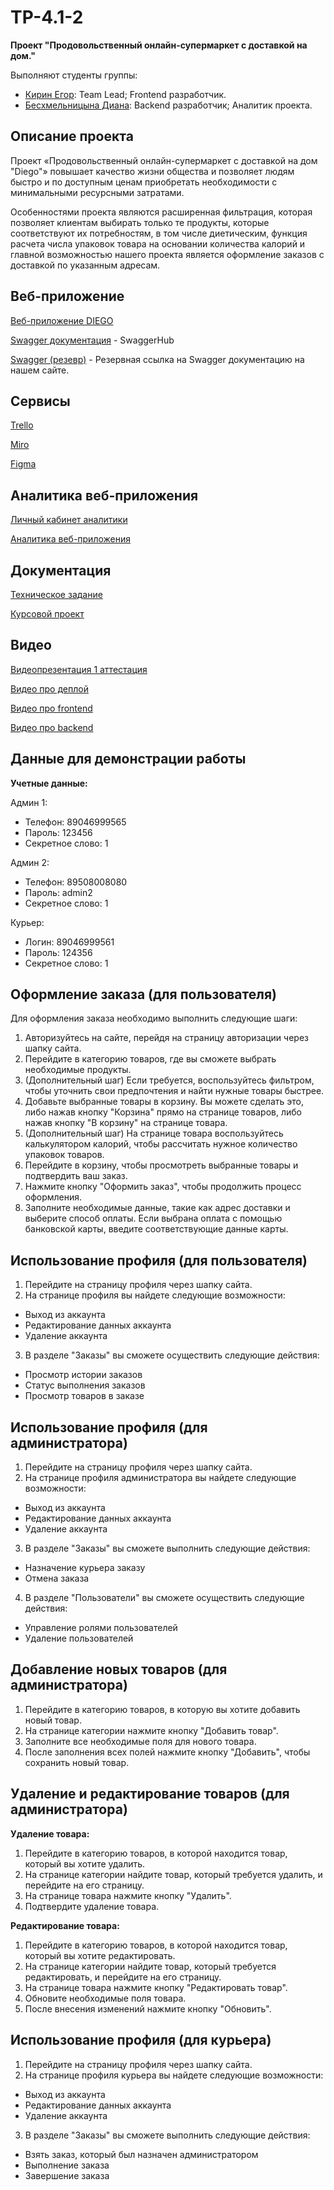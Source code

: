 # TP-4.1-2
**Проект "Продовольственный онлайн-супермаркет с доставкой на дом."**  

Выполняют студенты группы:
- [Кирин Егор](https://github.com/Zelelo622): Team Lead; Frontend разработчик.
- [Бесхмельницына Диана](https://github.com/Diana2503): Backend разработчик; Аналитик проекта.

## Описание проекта
Проект «Продовольственный онлайн-супермаркет с доставкой на дом "Diego"» повышает качество жизни общества и позволяет людям быстро и по доступным ценам приобретать необходимости с минимальными ресурсными затратами.

Особенностями проекта являются расширенная фильтрация, которая позволяет клиентам выбирать только те продукты, которые соответствуют их потребностям, в том числе диетическим, функция расчета числа упаковок товара на основании количества калорий и главной возможностью нашего проекта является оформление заказов с доставкой по указанным адресам.

## Веб-приложение

[Веб-приложение DIEGO](http://45.129.3.171/)

[Swagger документация](https://app.swaggerhub.com/apis/Zelelo622/OnlineStore/1.0.0#/) - SwaggerHub

[Swagger (резевр)](http://45.129.3.171/api-docs/) - Резервная ссылка на Swagger документацию на нашем сайте.

## Сервисы

[Trello](https://clck.ru/33i4yT)  

[Miro](https://miro.com/app/board/uXjVPirvLH8=/?share_link_id=660079656063)  

[Figma](https://clck.ru/33i4oo)

## Аналитика веб-приложения

[Личный кабинет аналитики](https://metrika.yandex.ru/dashboard?group=day&period=month&id=93802517)

[Аналитика веб-приложения](https://github.com/Zelelo622/TP-4.1-2/tree/documentation/Analytics)

## Документация  

[Техническое задание](https://github.com/Zelelo622/TP-4.1-2/blob/main/Documentation/%D0%A2%D0%B5%D1%85%D0%BD%D0%B8%D1%87%D0%B5%D1%81%D0%BA%D0%BE%D0%B5%20%D0%B7%D0%B0%D0%B4%D0%B0%D0%BD%D0%B8%D0%B5.pdf)  

[Курсовой проект](https://github.com/Zelelo622/TP-4.1-2/blob/main/Documentation/%D0%9A%D1%83%D1%80%D1%81%D0%BE%D0%B2%D0%BE%D0%B9%20%D0%BF%D1%80%D0%BE%D0%B5%D0%BA%D1%82.pdf)  

## Видео

[Видеопрезентация 1 аттестация](https://drive.google.com/drive/folders/1g1VmRtenZCSb9VgOkumfm1q9vFuxpSxW?usp=sharing)

[Видео про деплой](https://drive.google.com/file/d/1hnH0WJaaT4s4ijILgCu7XsP6hQxkVZKc/view?usp=sharing)  

[Видео про frontend](https://drive.google.com/file/d/1G2sfAruafEqwSIpTPI3sh9LlQiFTEheg/view?usp=sharing)  

[Видео про backend](https://drive.google.com/file/d/1qWUqDgYI1e2ncJXSjq0Kt3PtMY-BeyG8/view?usp=sharing)

## Данные для демонстрации работы

**Учетные данные:**

Админ 1:
- Телефон: 89046999565
- Пароль: 123456  
- Секретное слово: 1

Админ 2:
- Телефон: 89508008080
- Пароль: admin2  
- Секретное слово: 1

Курьер:
- Логин: 89046999561
- Пароль: 124356
- Секретное слово: 1 

## Оформление заказа (для пользователя)

Для оформления заказа необходимо выполнить следующие шаги:

1. Авторизуйтесь на сайте, перейдя на страницу авторизации через шапку сайта.
2. Перейдите в категорию товаров, где вы сможете выбрать необходимые продукты.
3. (Дополнительный шаг) Если требуется, воспользуйтесь фильтром, чтобы уточнить свои предпочтения и найти нужные товары быстрее.
4. Добавьте выбранные товары в корзину. Вы можете сделать это, либо нажав кнопку "Корзина" прямо на странице товаров, либо нажав кнопку "В корзину" на странице товара.
5. (Дополнительный шаг) На странице товара воспользуйтесь калькулятором калорий, чтобы рассчитать нужное количество упаковок товаров.
6. Перейдите в корзину, чтобы просмотреть выбранные товары и подтвердить ваш заказ.
7. Нажмите кнопку "Оформить заказ", чтобы продолжить процесс оформления.
8. Заполните необходимые данные, такие как адрес доставки и выберите способ оплаты. Если выбрана оплата с помощью банковской карты, введите соответствующие данные карты. 

## Использование профиля (для пользователя)

1. Перейдите на страницу профиля через шапку сайта.
2. На странице профиля вы найдете следующие возможности:
- Выход из аккаунта
- Редактирование данных аккаунта
- Удаление аккаунта
3. В разделе "Заказы" вы сможете осуществить следующие действия:
- Просмотр истории заказов
- Статус выполнения заказов
- Просмотр товаров в заказе

## Использование профиля (для администратора)

1. Перейдите на страницу профиля через шапку сайта.
2. На странице профиля администратора вы найдете следующие возможности:
- Выход из аккаунта
- Редактирование данных аккаунта
- Удаление аккаунта
3. В разделе "Заказы" вы сможете выполнить следующие действия:
- Назначение курьера заказу
- Отмена заказа
4. В разделе "Пользователи" вы сможете осуществить следующие действия:
- Управление ролями пользователей
- Удаление пользователей

## Добавление новых товаров (для администратора)

1. Перейдите в категорию товаров, в которую вы хотите добавить новый товар.
2. На странице категории нажмите кнопку "Добавить товар".
3. Заполните все необходимые поля для нового товара.
4. После заполнения всех полей нажмите кнопку "Добавить", чтобы сохранить новый товар.

## Удаление и редактирование товаров (для администратора)

**Удаление товара:**  
1. Перейдите в категорию товаров, в которой находится товар, который вы хотите удалить.
2. На странице категории найдите товар, который требуется удалить, и перейдите на его страницу.
3. На странице товара нажмите кнопку "Удалить".
4. Подтвердите удаление товара. 

**Редактирование товара:**  
1. Перейдите в категорию товаров, в которой находится товар, который вы хотите редактировать.
2. На странице категории найдите товар, который требуется редактировать, и перейдите на его страницу.
3. На странице товара нажмите кнопку "Редактировать товар".
4. Обновите необходимые поля товара.
5. После внесения изменений нажмите кнопку "Обновить".

## Использование профиля (для курьера)

1. Перейдите на страницу профиля через шапку сайта.
2. На странице профиля курьера вы найдете следующие возможности:
- Выход из аккаунта
- Редактирование данных аккаунта
- Удаление аккаунта
3. В разделе "Заказы" вы сможете выполнить следующие действия:
- Взять заказ, который был назначен администратором
- Выполнение заказа
- Завершение заказа